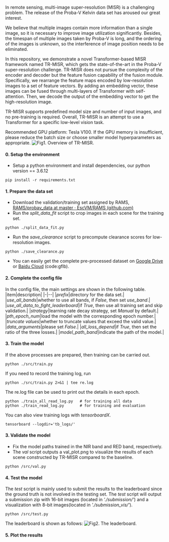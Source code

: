 In remote sensing, multi-image super-resolution (MISR) is a challenging problem. The release of the Proba-V Kelvin data set has aroused our great interest.

We believe that multiple images contain more information than a single image, so it is necessary to improve image utilization significantly. Besides, the timespan of multiple images taken by Proba-V is long, and the ordering of the images is unknown, so the interference of image position needs to be eliminated.

In this repository, we demonstrate a novel Transformer-based MISR framework named TR-MISR, which gets the state-of-the-art in the Proba-V super-resolution challenge. TR-MISR does not pursue the complexity of the encoder and decoder but the feature fusion capability of the fusion module. Specifically, we rearrange the feature maps encoded by low-resolution images to a set of feature vectors. By adding an embedding vector, these images can be fused through multi-layers of Transformer with self-attention. Then, we decode the output of the embedding vector to get the high-resolution image.
 
TR-MISR supports predefined model size and number of input images, and no pre-training is required. Overall, TR-MISR is an attempt to use a Transformer for a specific low-level vision task.

Recommended GPU platform: Tesla V100. If the GPU memory is insufficient, please reduce the batch size or choose smaller model hyperparameters as appropriate.
![Fig1. Overview of TR-MISR.](https://github.com/Suanmd/TR-MISR/blob/master/imgs/TR-MISR.png)

#### 0. Setup the environment
-   Setup a python environment and install dependencies, our python version == 3.6.12
```
pip install -r requirements.txt
```
#### 1. Prepare the data set
-   Download the validation/training set assigned by RAMS, [RAMS/probav_data at master · EscVM/RAMS (github.com)](https://github.com/EscVM/RAMS/tree/master/probav_data)
-   Run the _split_data_fit_ script to crop images in each scene for the training set.
```
python ./split_data_fit.py
```
-   Run the _save_clearance_ script to precompute clearance scores for low-resolution images.
```
python ./save_clearance.py
```
-   You can easily get the complete pre-processed dataset on [Google Drive](https://drive.google.com/file/d/1_ZYJqHaXmAZqVlLVxLf118_R5wp7Rt7L/view?usp=sharing) or [Baidu Cloud](https://pan.baidu.com/s/1vlaisAQS1BAhDhsnZW73pA) (code:gflb).

#### 2. Complete the config file
In the config file, the main settings are shown in the following table.
|item|description| 
|-|--|
|_prefix_|directory for the data set.|
|_use_all_bands_|whether to use all bands, if _False_, then set _use_band_.|
|_use_all_data_to_fight_leaderboard_|if _True_, then use all training set and skip validation.|
|_strategy_|learning rate decay strategy, set _Manual_ by default.|
|_pth_epoch_num_|load the model with the corresponding epoch number.|
|_truncate values_|whether to truncate values that exceed the valid value.|
|_data_arguments_|please set _False_.|
|_all_loss_depend_|if _True_, then set the ratio of the three losses.|
|_model_path_band_|indicate the path of the model.|

#### 3. Train the model
If the above processes are prepared, then training can be carried out.
```
python ./src/train.py
```
If you need to record the training log, run
```
python ./src/train.py 2>&1 | tee re.log
```
The re.log file can be used to print out the details in each epoch.
```
python ./train_all_read_log.py   # for training all data
python ./train_read_log.py       # for training and evaluation
```
You can also view training logs with _tensorboardX_.
```
tensorboard --logdir='tb_logs/'
```
#### 3. Validate the model

-  Fix the model paths trained in the NIR band and RED band, respectively.
-  The _val_ script outputs a val_plot.png to visualize the results of each scene constructed by TR-MISR compared to the baseline.
```
python /src/val.py
```
#### 4. Test the model
The _test_ script is mainly used to submit the results to the leaderboard since the ground truth is not involved in the testing set. The _test_ script will output a submission zip with 16-bit images (located in _'./submission/'_) and a visualization with 8-bit images(located in _'./submission_vis/'_).
```
python /src/test.py
```
The leaderboard is shown as follows:
![Fig2. The leaderboard.](https://github.com/Suanmd/TR-MISR/blob/master/imgs/The_leader_board.png)

#### 5. Plot the results


